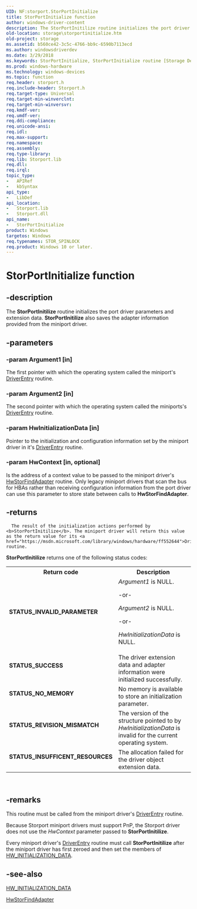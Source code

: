```yaml
---
UID: NF:storport.StorPortInitialize
title: StorPortInitialize function
author: windows-driver-content
description: The StorPortInitilize routine initializes the port driver parameters and extension data. StorPortInitilize also saves the adapter information provided from the miniport driver.
old-location: storage\storportinitialize.htm
old-project: storage
ms.assetid: b560ce42-3c5c-4766-bb9c-6590b7113ecd
ms.author: windowsdriverdev
ms.date: 3/29/2018
ms.keywords: StorPortInitialize, StorPortInitialize routine [Storage Devices], storage.storportinitialize, storport/StorPortInitialize, storprt_c60ad9af-507c-42e1-9f8a-04e3378bc37b.xml
ms.prod: windows-hardware
ms.technology: windows-devices
ms.topic: function
req.header: storport.h
req.include-header: Storport.h
req.target-type: Universal
req.target-min-winverclnt: 
req.target-min-winversvr: 
req.kmdf-ver: 
req.umdf-ver: 
req.ddi-compliance: 
req.unicode-ansi: 
req.idl: 
req.max-support: 
req.namespace: 
req.assembly: 
req.type-library: 
req.lib: Storport.lib
req.dll: 
req.irql: 
topic_type:
-	APIRef
-	kbSyntax
api_type:
-	LibDef
api_location:
-	Storport.lib
-	Storport.dll
api_name:
-	StorPortInitialize
product: Windows
targetos: Windows
req.typenames: STOR_SPINLOCK
req.product: Windows 10 or later.
---
```


# StorPortInitialize function


## -description


The <b>StorPortInitilize</b> routine initializes the port  driver parameters and extension data. <b>StorPortInitilize</b> also saves the adapter information provided from the miniport driver.


## -parameters




### -param Argument1 [in]

The first pointer with which the operating system called the miniport's <a href="https://msdn.microsoft.com/library/windows/hardware/ff552644">DriverEntry</a> routine. 


### -param Argument2 [in]

The second pointer with which the operating system called the miniports's <a href="https://msdn.microsoft.com/library/windows/hardware/ff552644">DriverEntry</a> routine. 


### -param HwInitializationData [in]

Pointer to the initialization and configuration information set by the miniport driver in it's <a href="https://msdn.microsoft.com/library/windows/hardware/ff552644">DriverEntry</a> routine. 


### -param HwContext [in, optional]

Is the address of a context value to be passed to the miniport driver's <a href="https://msdn.microsoft.com/library/windows/hardware/ff557390">HwStorFindAdapter</a> routine. Only legacy miniport drivers that scan the bus for HBAs rather than receiving configuration information from the port driver can use this parameter to store state between calls to <b>HwStorFindAdapter</b>. 


## -returns




      The result of the initialization actions performed by <b>StorPortInitilize</b>. The miniport driver will return this value as the return value for its <a href="https://msdn.microsoft.com/library/windows/hardware/ff552644">DriverEntry</a> routine.

<b>StorPortInitilize</b> returns one of the following status codes:

<table>
<tr>
<th>Return code</th>
<th>Description</th>
</tr>
<tr>
<td width="40%">
<dl>
<dt><b>STATUS_INVALID_PARAMETER</b></dt>
</dl>
</td>
<td width="60%">
<i>Argument1</i> is NULL.

-or-

<i>Argument2</i> is NULL.

-or-

<i>HwInitializationData</i> is NULL.

</td>
</tr>
<tr>
<td width="40%">
<dl>
<dt><b>STATUS_SUCCESS</b></dt>
</dl>
</td>
<td width="60%">
The driver extension data and adapter information were initialized successfully.

</td>
</tr>
<tr>
<td width="40%">
<dl>
<dt><b> STATUS_NO_MEMORY</b></dt>
</dl>
</td>
<td width="60%">
No memory is available to store an initialization parameter.

</td>
</tr>
<tr>
<td width="40%">
<dl>
<dt><b> STATUS_REVISION_MISMATCH</b></dt>
</dl>
</td>
<td width="60%">
The version of the structure pointed to by <i>HwInitializationData</i> is invalid for the current operating system.

</td>
</tr>
<tr>
<td width="40%">
<dl>
<dt><b> STATUS_INSUFFICENT_RESOURCES</b></dt>
</dl>
</td>
<td width="60%">
The allocation failed for the driver object extension data.

</td>
</tr>
</table>
 




## -remarks



This routine must be called from the miniport driver's <a href="https://msdn.microsoft.com/library/windows/hardware/ff552644">DriverEntry</a> routine.

Because Storport miniport drivers must support PnP, the Storport driver does not use the <i>HwContext</i> parameter passed to <b>StorPortInitilize</b>.

Every miniport driver's <a href="https://msdn.microsoft.com/library/windows/hardware/ff552644">DriverEntry</a> routine must call <b>StorPortInitilize</b> after the miniport driver has first zeroed and then set the members of <a href="https://msdn.microsoft.com/library/windows/hardware/ff559682">HW_INITIALIZATION_DATA</a>.




## -see-also




<a href="https://msdn.microsoft.com/library/windows/hardware/ff559682">HW_INITIALIZATION_DATA</a>



<a href="https://msdn.microsoft.com/library/windows/hardware/ff557390">HwStorFindAdapter</a>
 

 

